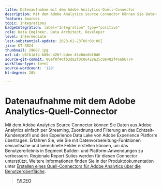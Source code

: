 ```yaml
---
title: Datenaufnahme mit dem Adobe Analytics-Quell-Connector
description: Mit dem Adobe Analytics Source Connector können Sie Daten aus Adobe Analytics einfach per Streaming, Zuordnung und Filterung an das Echtzeit-Kundenprofil und den Experience Data Lake von Adobe Experience Platform übertragen.
feature: Sources
topic: Integrations
badgeIntegration: label="Integration" type="positive"
role: Data Engineer, Data Architect, Developer
level: Intermediate
last-substantial-update: 2023-02-23T00:00:00Z
jira: KT-3824
thumbnail: 29687.jpg
exl-id: b5fb1df4-b05d-426f-bdee-43e0de6bf0d6
source-git-commit: 00ef0f40fb3d82f0c06428a35c0e402f46ab6774
workflow-type: tm+mt
source-wordcount: '128'
ht-degree: 20%

---
```


# Datenaufnahme mit dem Adobe Analytics-Quell-Connector

Mit dem Adobe Analytics Source Connector können Sie Daten aus Adobe Analytics einfach per Streaming, Zuordnung und Filterung an das Echtzeit-Kundenprofil und den Experience Data Lake von Adobe Experience Platform übertragen. Erfahren Sie, wie Sie mit Datenvorbereitung-Funktionen semantische und berechnete Felder erstellen können, um das Benutzererlebnis in Segment Builder- und Platform-Anwendungen zu verbessern. Regionale Report Suites werden für diesen Connector unterstützt. Weitere Informationen finden Sie in der Produktdokumentation unter [Erstellen eines Quell-Connectors für Adobe Analytics über die Benutzeroberfläche](https://experienceleague.adobe.com/docs/experience-platform/sources/ui-tutorials/create/adobe-applications/analytics.html?lang=de).

>[!VIDEO](https://video.tv.adobe.com/v/29687?learn=on)
